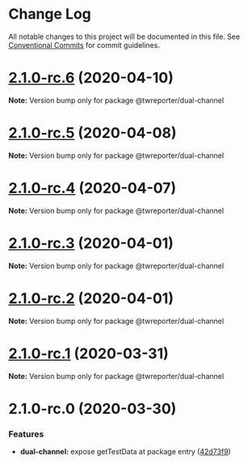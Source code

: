 # Change Log

All notable changes to this project will be documented in this file.
See [Conventional Commits](https://conventionalcommits.org) for commit guidelines.

# [2.1.0-rc.6](https://github.com/twreporter/orangutan-monorepo/compare/@twreporter/dual-channel@2.1.0-rc.5...@twreporter/dual-channel@2.1.0-rc.6) (2020-04-10)

**Note:** Version bump only for package @twreporter/dual-channel





# [2.1.0-rc.5](https://github.com/twreporter/orangutan-monorepo/compare/@twreporter/dual-channel@2.1.0-rc.4...@twreporter/dual-channel@2.1.0-rc.5) (2020-04-08)

**Note:** Version bump only for package @twreporter/dual-channel





# [2.1.0-rc.4](https://github.com/twreporter/orangutan-monorepo/compare/@twreporter/dual-channel@2.1.0-rc.3...@twreporter/dual-channel@2.1.0-rc.4) (2020-04-07)

**Note:** Version bump only for package @twreporter/dual-channel





# [2.1.0-rc.3](https://github.com/twreporter/orangutan-monorepo/compare/@twreporter/dual-channel@2.1.0-rc.2...@twreporter/dual-channel@2.1.0-rc.3) (2020-04-01)

**Note:** Version bump only for package @twreporter/dual-channel





# [2.1.0-rc.2](https://github.com/twreporter/orangutan-monorepo/compare/@twreporter/dual-channel@2.1.0-rc.1...@twreporter/dual-channel@2.1.0-rc.2) (2020-04-01)

**Note:** Version bump only for package @twreporter/dual-channel





# [2.1.0-rc.1](https://github.com/twreporter/orangutan-monorepo/compare/@twreporter/dual-channel@2.1.0-rc.0...@twreporter/dual-channel@2.1.0-rc.1) (2020-03-31)

**Note:** Version bump only for package @twreporter/dual-channel





# 2.1.0-rc.0 (2020-03-30)


### Features

* **dual-channel:** expose getTestData at package entry ([42d73f9](https://github.com/twreporter/orangutan-monorepo/commit/42d73f90f9b02f9c628e82350d331ed9e2a451e4))
